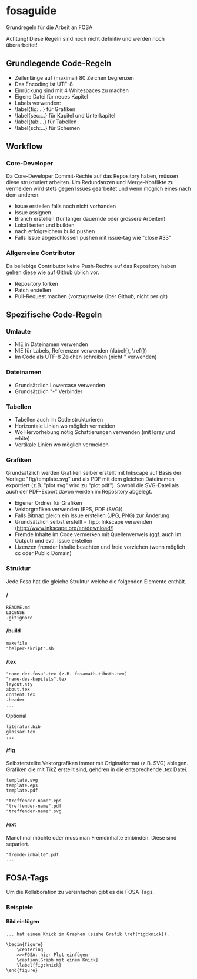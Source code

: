 # fosaguide

Grundregeln für die Arbeit an FOSA

Achtung! Diese Regeln sind noch nicht definitiv und werden noch überarbeitet! 

## Grundlegende Code-Regeln
 - Zeilenlänge auf (maximal) 80 Zeichen begrenzen
 - Das Encoding ist UTF-8
 - Einrückung sind mit 4 Whitespaces zu machen
 - Eigene Datei für neues Kapitel
 - Labels verwenden: 
  - \label{fig:...} für Grafiken
  - \label{sec:...} für Kapitel und Unterkapitel
  - \label{tab:...} für Tabellen
  - \label{sch:...} für Schemen

## Workflow
### Core-Developer
Da Core-Developer Commit-Rechte auf das Repository haben, müssen diese 
strukturiert arbeiten. Um Redundanzen und Merge-Konflikte zu vermeiden wird 
stets gegen Issues gearbeitet und wenn möglich eines nach dem anderen.

 - Issue erstellen falls noch nicht vorhanden
 - Issue assignen
 - Branch erstellen (für länger dauernde oder grössere Arbeiten)
 - Lokal testen und builden
 - nach erfolgreichem build pushen 
 - Falls Issue abgeschlossen pushen mit issue-tag wie "close #33"

### Allgemeine Contributor
Da beliebige Contributor keine Push-Rechte auf das Repository haben gehen 
diese wie auf Github üblich vor.

 - Repository forken
 - Patch erstellen
 - Pull-Request machen (vorzugsweise über Github, nicht per git)

## Spezifische Code-Regeln

### Umlaute
 - NIE in Dateinamen verwenden
 - NIE für Labels, Referenzen verwenden (\label{}, \ref{})
 - Im Code als UTF-8 Zeichen schreiben (nicht \" verwenden)

### Dateinamen
 - Grundsätzlich Lowercase verwenden
 - Grundsätzlich "-" Verbinder

### Tabellen
 - Tabellen auch im Code strukturieren
 - Horizontale Linien wo möglich vermeiden
  - Wo Hervorhebung nötig Schattierungen verwenden (mit lgray und white)
 - Vertikale Linien wo möglich vermeiden

### Grafiken
Grundsätzlich werden Grafiken selber erstellt mit Inkscape auf Basis der Vorlage "fig/template.svg" und als PDF mit dem gleichen Dateinamen exportiert (z.B. "plot.svg" wird zu "plot.pdf"). Sowohl die SVG-Datei als auch der PDF-Export davon werden im Repository abgelegt.
 
 - Eigener Ordner für Grafiken
 - Vektorgrafiken verwenden (EPS, PDF (SVG)) 
 - Falls Bitmap gleich ein Issue erstellen (JPG, PNG) zur Änderung
 - Grundsätzlich selbst erstellt - Tipp: Inkscape verwenden (http://www.inkscape.org/en/download/)
  - Fremde Inhalte im Code vermerken mit Quellenverweis (ggf. auch im Output) und evtl. Issue erstellen
  - Lizenzen fremder Inhalte beachten und freie vorziehen (wenn möglich cc oder Public Domain)

### Struktur
Jede Fosa hat die gleiche Struktur welche die folgenden Elemente enthält.

#### /

	README.md
	LICENSE
	.gitignore

#### /build

	makefile
	"helper-skript".sh
	
#### /tex

	"name-der-fosa".tex (z.B. fosamath-tiboth.tex)
	"name-des-kapitels".tex
	layout.sty
	about.tex
	content.tex
	.header
	...

Optional

	literatur.bib
	glossar.tex
	...

#### /fig
Selbsterstellte Vektorgrafiken immer mit Originalformat (z.B. SVG) ablegen. Grafiken die mit TikZ erstellt sind, gehören in die entsprechende .tex Datei.
	
	template.svg
	template.eps
	template.pdf

	"treffender-name".eps
	"treffender-name".pdf
	"treffender-name".svg

#### /ext
Manchmal möchte oder muss man Fremdinhalte einbinden. Diese sind separiert.

	"fremde-inhalte".pdf
	...

## FOSA-Tags

Um die Kollaboration zu vereinfachen gibt es die FOSA-Tags.

### Beispiele

#### Bild einfügen

	... hat einen Knick im Graphen (siehe Grafik \ref{fig:knick}).
	
	\begin{figure}
		\centering
		>>>FOSA: hier Plot einfügen
		\caption{Graph mit einem Knick}
		\label{fig:knick}
	\end{figure}

